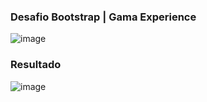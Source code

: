 ### Desafio Bootstrap | Gama Experience

![image](https://user-images.githubusercontent.com/88943961/168205383-53ddc8f4-10f5-4379-a225-ba5cf30c1bd8.png)



### Resultado

![image](https://user-images.githubusercontent.com/88943961/168205287-69d623ee-b194-4529-bbe0-8061608c7add.png)
